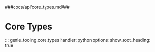 ###docs/api/core_types.md###
# Core Types

::: genie_tooling.core.types
    handler: python
    options:
      show_root_heading: true